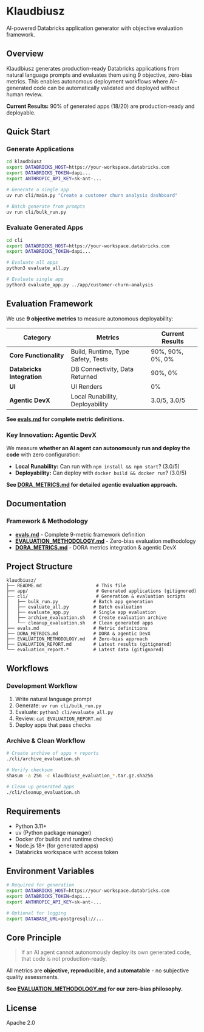 # Klaudbiusz

AI-powered Databricks application generator with objective evaluation framework.

## Overview

Klaudbiusz generates production-ready Databricks applications from natural language prompts and evaluates them using 9 objective, zero-bias metrics. This enables autonomous deployment workflows where AI-generated code can be automatically validated and deployed without human review.

**Current Results:** 90% of generated apps (18/20) are production-ready and deployable.

## Quick Start

### Generate Applications

```bash
cd klaudbiusz
export DATABRICKS_HOST=https://your-workspace.databricks.com
export DATABRICKS_TOKEN=dapi...
export ANTHROPIC_API_KEY=sk-ant-...

# Generate a single app
uv run cli/main.py "Create a customer churn analysis dashboard"

# Batch generate from prompts
uv run cli/bulk_run.py
```

### Evaluate Generated Apps

```bash
cd cli
export DATABRICKS_HOST=https://your-workspace.databricks.com
export DATABRICKS_TOKEN=dapi...

# Evaluate all apps
python3 evaluate_all.py

# Evaluate single app
python3 evaluate_app.py ../app/customer-churn-analysis
```

## Evaluation Framework

We use **9 objective metrics** to measure autonomous deployability:

| Category | Metrics | Current Results |
|----------|---------|----------------|
| **Core Functionality** | Build, Runtime, Type Safety, Tests | 90%, 90%, 0%, 0% |
| **Databricks Integration** | DB Connectivity, Data Returned | 90%, 0% |
| **UI** | UI Renders | 0% |
| **Agentic DevX** | Local Runability, Deployability | 3.0/5, 3.0/5 |

**See [evals.md](evals.md) for complete metric definitions.**

### Key Innovation: Agentic DevX

We measure **whether an AI agent can autonomously run and deploy the code** with zero configuration:

- **Local Runability:** Can run with `npm install && npm start`? (3.0/5)
- **Deployability:** Can deploy with `docker build && docker run`? (3.0/5)

**See [DORA_METRICS.md](DORA_METRICS.md) for detailed agentic evaluation approach.**

## Documentation

### Framework & Methodology
- **[evals.md](evals.md)** - Complete 9-metric framework definition
- **[EVALUATION_METHODOLOGY.md](EVALUATION_METHODOLOGY.md)** - Zero-bias evaluation methodology
- **[DORA_METRICS.md](DORA_METRICS.md)** - DORA metrics integration & agentic DevX

## Project Structure

```
klaudbiusz/
├── README.md                    # This file
├── app/                         # Generated applications (gitignored)
├── cli/                         # Generation & evaluation scripts
│   ├── bulk_run.py             # Batch app generation
│   ├── evaluate_all.py         # Batch evaluation
│   ├── evaluate_app.py         # Single app evaluation
│   ├── archive_evaluation.sh   # Create evaluation archive
│   └── cleanup_evaluation.sh   # Clean generated apps
├── evals.md                    # Metric definitions
├── DORA_METRICS.md             # DORA & agentic DevX
├── EVALUATION_METHODOLOGY.md   # Zero-bias approach
├── EVALUATION_REPORT.md        # Latest results (gitignored)
└── evaluation_report.*         # Latest data (gitignored)
```

## Workflows

### Development Workflow

1. Write natural language prompt
2. Generate: `uv run cli/bulk_run.py`
3. Evaluate: `python3 cli/evaluate_all.py`
4. Review: `cat EVALUATION_REPORT.md`
5. Deploy apps that pass checks

### Archive & Clean Workflow

```bash
# Create archive of apps + reports
./cli/archive_evaluation.sh

# Verify checksum
shasum -a 256 -c klaudbiusz_evaluation_*.tar.gz.sha256

# Clean up generated apps
./cli/cleanup_evaluation.sh
```

## Requirements

- Python 3.11+
- uv (Python package manager)
- Docker (for builds and runtime checks)
- Node.js 18+ (for generated apps)
- Databricks workspace with access token

## Environment Variables

```bash
# Required for generation
export DATABRICKS_HOST=https://your-workspace.databricks.com
export DATABRICKS_TOKEN=dapi...
export ANTHROPIC_API_KEY=sk-ant-...

# Optional for logging
export DATABASE_URL=postgresql://...
```

## Core Principle

> If an AI agent cannot autonomously deploy its own generated code, that code is not production-ready.

All metrics are **objective, reproducible, and automatable** - no subjective quality assessments.

**See [EVALUATION_METHODOLOGY.md](EVALUATION_METHODOLOGY.md) for our zero-bias philosophy.**

## License

Apache 2.0
